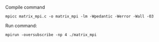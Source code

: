 Compile command

    mpicc matrix_mpi.c -o matrix_mpi -lm -Wpedantic -Werror -Wall -O3

Run command:
    
    mpirun -oversubscribe -np 4 ./matrix_mpi